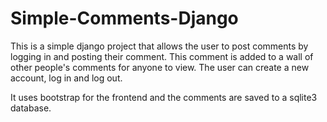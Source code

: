 # Simple-Comments-Django

This is a simple django project that allows the user to post comments by logging in and posting their comment. This comment is added to a wall of other people's comments for anyone to view. The user can create a new account, log in and log out.

It uses bootstrap for the frontend and the comments are saved to a sqlite3 database. 
